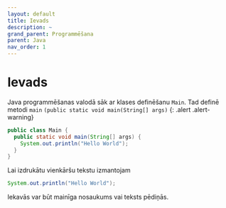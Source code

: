 ```yaml
---
layout: default
title: Ievads
description: ~
grand_parent: Programmēšana
parent: Java
nav_order: 1
---
```

# Ievads


Java programmēšanas valodā sāk ar klases definēšanu `Main`. Tad definē metodi `main` `(public static void main(String[] args)`
{: .alert .alert-warning}


~~~java
public class Main {
  public static void main(String[] args) {
    System.out.println("Hello World");
  }
}
~~~

Lai izdrukātu vienkāršu tekstu izmantojam 
~~~java
System.out.println("Hello World");
~~~

Iekavās var būt mainīga nosaukums vai teksts pēdiņās.